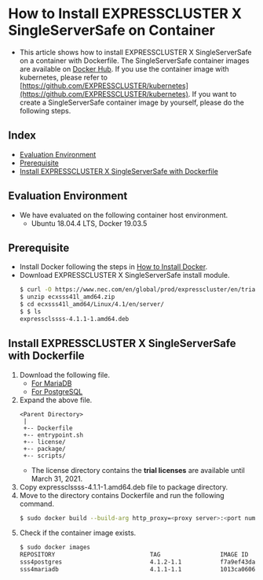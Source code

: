 # How to Install EXPRESSCLUSTER X SingleServerSafe on Container
- This article shows how to install EXPRESSCLUSTER X SingleServerSafe on a container with Dockerfile. The SingleServerSafe container images are available on [Docker Hub](https://hub.docker.com/orgs/expresscluster). If you use the container image with kubernetes, please refer to [https://github.com/EXPRESSCLUSTER/kubernetes](https://github.com/EXPRESSCLUSTER/kubernetes). If you want to create a SingleServerSafe container image by yourself, please do the following steps.

## Index
- [Evaluation Environment](#Evaluation-Environment)
- [Prerequisite](#Prerequisite)
- [Install EXPRESSCLUSTER X SingleServerSafe with Dockerfile](#Install-EXPRESSCLUSTER-X-SingleServerSafe-with-Dockerfile)

## Evaluation Environment
- We have evaluated on the following container host environment.
  - Ubuntu 18.04.4 LTS, Docker 19.03.5

## Prerequisite
- Install Docker following the steps in [How to Install Docker](https://github.com/EXPRESSCLUSTER/Docker/blob/master/HowToInstallDocker.md).
- Download EXPRESSCLUSTER X SingleServerSafe install module.
  ```sh
  $ curl -O https://www.nec.com/en/global/prod/expresscluster/en/trial/zip/ecxsss41l_amd64.zip
  $ unzip ecxsss41l_amd64.zip
  $ cd ecxsss41l_amd64/Linux/4.1/en/server/
  $ $ ls
  expressclssss-4.1.1-1.amd64.deb
  ```

## Install EXPRESSCLUSTER X SingleServerSafe with Dockerfile
1. Download the following file.
   - [For MariaDB]()
   - [For PostgreSQL]()
1. Expand the above file.
   ```
   <Parent Directory>
    |
    +-- Dockerfile
    +-- entrypoint.sh
    +-- license/
    +-- package/
    +-- scripts/
   ```
   - The license directory contains the **trial licenses** are available until March 31, 2021.
1. Copy expressclssss-4.1.1-1.amd64.deb file to package directory.
1. Move to the directory contains Dockerfile and run the following command.
   ```sh
   $ sudo docker build --build-arg http_proxy=<proxy server>:<port number> -t <container image name (e.g. sss4mariadb:4.1.1-1.)> .
   ```
1. Check if the container image exists.
   ```sh
   $ sudo docker images
   REPOSITORY                           TAG                 IMAGE ID            CREATED             SIZE
   sss4postgres                         4.1.2-1.1           f7a9ef43da73        2 minutes ago       260MB
   sss4mariadb                          4.1.1-1.1           1013ca060610        44 minutes ago      313MB
   ```

